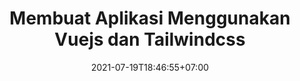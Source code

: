 ---
title: Membuat Aplikasi Menggunakan Vuejs dan Tailwindcss
date: 2021-07-19T18:46:55+07:00
description: "Membuat aplikasi web pertamamu menggunakan Vuejs dan Tailwindcss"
keyword: [vuejs, tailwindcss, tutorial]
tags: [vuejs, tailwindcss]
collection: tutorial
contentType: list
---